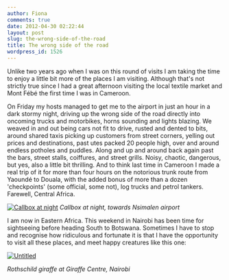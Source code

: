 ```yaml
---
author: Fiona
comments: true
date: 2012-04-30 02:22:44
layout: post
slug: the-wrong-side-of-the-road
title: The wrong side of the road
wordpress_id: 1526
---
```


Unlike two years ago when I was on this round of visits I am taking the time to enjoy a little bit more of the places I am visiting. Although that's not strictly true since I had a great afternoon visiting the local textile market and Mont Fébé the first time I was in Cameroon.

On Friday my hosts managed to get me to the airport in just an hour in a dark stormy night, driving up the wrong side of the road directly into oncoming trucks and motorbikes, horns sounding and lights blazing. We weaved in and out being cars not fit to drive, rusted and dented to bits, around shared taxis picking up customers from street corners, yelling out prices and destinations, past utes packed 20 people high, over and around endless potholes and puddles. Along and up and around back again past the bars, street stalls, coiffures, and street grills. Noisy, chaotic, dangerous, but yes, also a little bit thrilling. And to think last time in Cameroon I made a real trip of it for more than four hours on the notorious trunk route from Yaoundé to Douala, with the added bonus of more than a dozen 'checkpoints' (some official, some not), log trucks and petrol tankers. Farewell, Central Africa.

[![Callbox at night](http://farm9.staticflickr.com/8014/6975838058_214a8fd921.jpg)](http://www.flickr.com/photos/blisspix/6975838058/)
_Callbox at night, towards Nsimalen airport_

I am now in Eastern Africa. This weekend in Nairobi has been time for sightseeing before heading South to Botswana. Sometimes I have to stop and recognise how ridiculous and fortunate it is that I have the opportunity to visit all these places, and meet happy creatures like this one:

[![Untitled](http://farm8.staticflickr.com/7133/7124550499_89e724f1e0.jpg)](http://www.flickr.com/photos/blisspix/7124550499/)

_Rothschild giraffe at Giraffe Centre, Nairobi_
